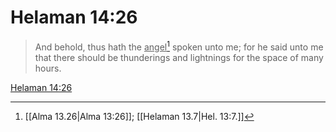 # Helaman 14:26

> And behold, thus hath the <u>angel</u>[^a] spoken unto me; for he said unto me that there should be thunderings and lightnings for the space of many hours.

[Helaman 14:26](https://www.churchofjesuschrist.org/study/scriptures/bofm/hel/14?lang=eng&id=p26#p26)


[^a]: [[Alma 13.26|Alma 13:26]]; [[Helaman 13.7|Hel. 13:7.]]
